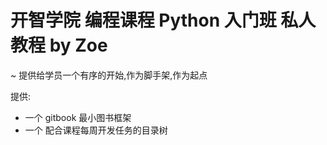 # 开智学院 编程课程 Python 入门班 私人教程 by Zoe
~ 提供给学员一个有序的开始,作为脚手架,作为起点


提供:

- 一个 gitbook 最小图书框架
- 一个 配合课程每周开发任务的目录树
